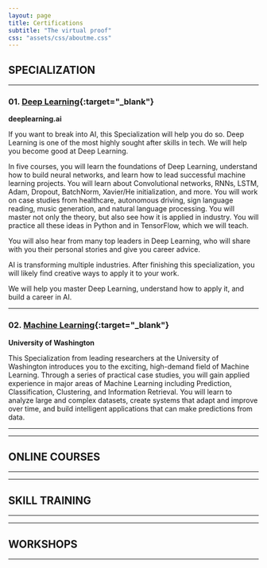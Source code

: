 ```yaml
---
layout: page
title: Certifications
subtitle: "The virtual proof"
css: "assets/css/aboutme.css"
---
```


## SPECIALIZATION
---
### 01. [Deep Learning](https://www.coursera.org/account/accomplishments/specialization/R84YKF5GP6R7){:target="_blank"}
**deeplearning.ai**

If you want to break into AI, this Specialization will help you do so. Deep Learning is one of the most highly sought after skills in tech. We will help you become good at Deep Learning.

In five courses, you will learn the foundations of Deep Learning, understand how to build neural networks, and learn how to lead successful machine learning projects. You will learn about Convolutional networks, RNNs, LSTM, Adam, Dropout, BatchNorm, Xavier/He initialization, and more. You will work on case studies from healthcare, autonomous driving, sign language reading, music generation, and natural language processing. You will master not only the theory, but also see how it is applied in industry. You will practice all these ideas in Python and in TensorFlow, which we will teach.

You will also hear from many top leaders in Deep Learning, who will share with you their personal stories and give you career advice.

AI is transforming multiple industries. After finishing this specialization, you will likely find creative ways to apply it to your work.

We will help you master Deep Learning, understand how to apply it, and build a career in AI. 

---
### 02. [Machine Learning](https://www.coursera.org/account/accomplishments/specialization/RSNHF85LSVVQ){:target="_blank"}
**University of Washington**

This Specialization from leading researchers at the University of Washington introduces you to the exciting, high-demand field of Machine Learning. Through a series of practical case studies, you will gain applied experience in major areas of Machine Learning including Prediction, Classification, Clustering, and Information Retrieval. You will learn to analyze large and complex datasets, create systems that adapt and improve over time, and build intelligent applications that can make predictions from data.

---

---
## ONLINE COURSES
---

---
## SKILL TRAINING

---

---
## WORKSHOPS
---
